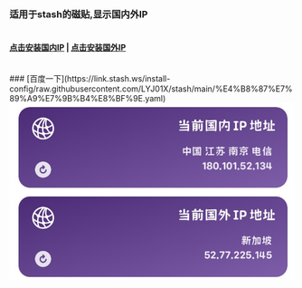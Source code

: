 ### 适用于stash的磁贴,显示国内外IP  
#### <br />[点击安装国内IP](https://link.stash.ws/install-override/raw.githubusercontent.com/LYJ01X/stash/main/gnip.stoverride)  |  [点击安装国外IP](https://link.stash.ws/install-override/raw.githubusercontent.com/LYJ01X/stash/main/gwip.stoverride) 
<br />
### [百度一下](https://link.stash.ws/install-config/raw.githubusercontent.com/LYJ01X/stash/main/%E4%B8%87%E7%89%A9%E7%9B%B4%E8%BF%9E.yaml)
<img src="/8CBC2A92-20D0-4FB6-AC9A-C56136B313C4.jpeg" alt="Alt text"/>
